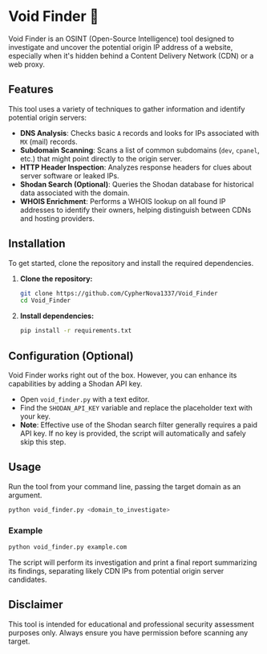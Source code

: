 # Void Finder 🔎

Void Finder is an OSINT (Open-Source Intelligence) tool designed to investigate and uncover the potential origin IP address of a website, especially when it's hidden behind a Content Delivery Network (CDN) or a web proxy.

## Features

This tool uses a variety of techniques to gather information and identify potential origin servers:

* **DNS Analysis**: Checks basic `A` records and looks for IPs associated with `MX` (mail) records.
* **Subdomain Scanning**: Scans a list of common subdomains (`dev`, `cpanel`, etc.) that might point directly to the origin server.
* **HTTP Header Inspection**: Analyzes response headers for clues about server software or leaked IPs.
* **Shodan Search (Optional)**: Queries the Shodan database for historical data associated with the domain.
* **WHOIS Enrichment**: Performs a WHOIS lookup on all found IP addresses to identify their owners, helping distinguish between CDNs and hosting providers.

## Installation

To get started, clone the repository and install the required dependencies.

1.  **Clone the repository:**
    ```bash
    git clone https://github.com/CypherNova1337/Void_Finder
    cd Void_Finder
    ```

2.  **Install dependencies:**
    ```bash
    pip install -r requirements.txt
    ```

## Configuration (Optional)

Void Finder works right out of the box. However, you can enhance its capabilities by adding a Shodan API key.

* Open `void_finder.py` with a text editor.
* Find the `SHODAN_API_KEY` variable and replace the placeholder text with your key.
* **Note**: Effective use of the Shodan search filter generally requires a paid API key. If no key is provided, the script will automatically and safely skip this step.

## Usage

Run the tool from your command line, passing the target domain as an argument.

```bash
python void_finder.py <domain_to_investigate>
```

### Example

```bash
python void_finder.py example.com
```

The script will perform its investigation and print a final report summarizing its findings, separating likely CDN IPs from potential origin server candidates.

## Disclaimer

This tool is intended for educational and professional security assessment purposes only. Always ensure you have permission before scanning any target.
